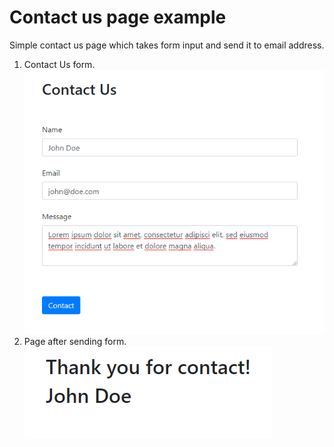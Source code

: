 # Contact us page example

Simple contact us page which takes form input and send it to email address.

1. Contact Us form.
![img.png](images/img_01.png)
2. Page after sending form.
![img.png](images/img_02.png)
